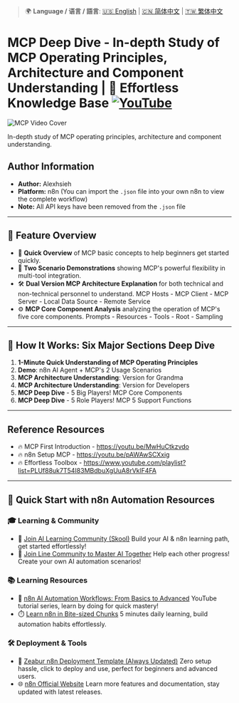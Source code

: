 > 🌍 **Language / 语言 / 語言**: [🇺🇸 English](./readme-en.md) | [🇨🇳 简体中文](./readme-cn.md) | [🇹🇼 繁体中文](./readme.md)

# MCP Deep Dive - In-depth Study of MCP Operating Principles, Architecture and Component Understanding | 🧠 Effortless Knowledge Base [![YouTube](https://img.shields.io/badge/Watch%20on-YouTube-red?logo=youtube)](https://youtu.be/6aOw26BVy4M)

![MCP Video Cover](https://github.com/qwedsazxc78/ai-automation-n8n/blob/main/n8n/11-mcp-deep-dive/cover.png?raw=true)

In-depth study of MCP operating principles, architecture and component understanding.

## Author Information

* **Author:** Alexhsieh
* **Platform:** n8n (You can import the `.json` file into your own n8n to view the complete workflow)
* **Note:** All API keys have been removed from the `.json` file

---

## 📌 Feature Overview

* 🚀 **Quick Overview** of MCP basic concepts to help beginners get started quickly.
* 👥 **Two Scenario Demonstrations** showing MCP's powerful flexibility in multi-tool integration.
* 🛠 **Dual Version MCP Architecture Explanation** for both technical and non-technical personnel to understand. MCP Hosts - MCP Client - MCP Server - Local Data Source - Remote Service
* ⚙️ **MCP Core Component Analysis** analyzing the operation of MCP's five core components. Prompts - Resources - Tools - Root - Sampling

---

## 🔧 How It Works: Six Major Sections Deep Dive

1. **1-Minute Quick Understanding of MCP Operating Principles**
2. **Demo**: n8n AI Agent + MCP's 2 Usage Scenarios
3. **MCP Architecture Understanding**: Version for Grandma
4. **MCP Architecture Understanding**: Version for Developers
5. **MCP Deep Dive** - 5 Big Players! MCP Core Components
6. **MCP Deep Dive** - 5 Role Players! MCP 5 Support Functions

---

## Reference Resources

* 🔥 MCP First Introduction - https://youtu.be/MwHuCtkzvdo
* 🔥 n8n Setup MCP - https://youtu.be/pAWAwSCXxig
* 🔥 Effortless Toolbox - https://www.youtube.com/playlist?list=PLUf88uk7T54I83MBdbuXgUuA8rVklF4FA

---

## 🚀 Quick Start with n8n Automation Resources

### 🎓 Learning & Community

* 🔗 [Join AI Learning Community (Skool)](https://www.skool.com/ai-brain-alex/about?ref=5dde9b20e8e7432aa9a01df6e89685f4)
  Build your AI & n8n learning path, get started effortlessly!
* 🔗 [Join Line Community to Master AI Together](https://line.me/ti/g2/ZypIgLSzVPweRBgBqKvaRU10WEmnotuZOr7Lpg)
  Help each other progress! Create your own AI automation scenarios!

### 📚 Learning Resources

* 🎥 [n8n AI Automation Workflows: From Basics to Advanced](https://youtube.com/playlist?list=PLUf88uk7T54I83MBdbuXgUuA8rVklF4FA&si=wHsQw8YJu-erSdLd)
  YouTube tutorial series, learn by doing for quick mastery!
* ⏱️ [Learn n8n in Bite-sized Chunks](https://youtube.com/playlist?list=PLUf88uk7T54Iv6LV2NFgdTghaX2cPhtgH&si=G3gj2qn179ZFUqAZ)
  5 minutes daily learning, build automation habits effortlessly.

### 🛠️ Deployment & Tools

* 🧩 [Zeabur n8n Deployment Template (Always Updated)](https://zeabur.com/zh-TW/templates/0TUVZ7?referralDesktop=qwedsazxc78)
  Zero setup hassle, click to deploy and use, perfect for beginners and advanced users.
* 🌐 [n8n Official Website](https://n8n.io/)
  Learn more features and documentation, stay updated with latest releases.
